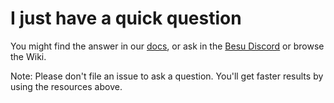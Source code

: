 # I just have a quick question

You might find the answer in our [docs](https://besu.hyperledger.org/en/stable/), or ask in the [Besu Discord](https://discord.com/channels/905194001349627914/938504958909747250) or browse the Wiki. 

Note: Please don't file an issue to ask a question. You'll get faster results by using the resources above.